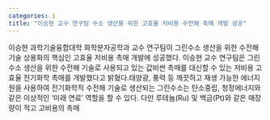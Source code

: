 ```yaml
---
categories: i
title: "이승현 교수 연구팀 수소 생산을 위한 고효율 저비용 수전해 촉매 개발 성공"
---
```

이승현 과학기술융합대학 화학분자공학과 교수 연구팀이 그린수소 생산을 위한 수전해 기술 상용화의 핵심인 고효율 저비용 촉매 개발에 성공했다. 이승현 교수 연구팀은 그린수소 생산을 위한 수전해 기술로 사용되고 있는 값비싼 촉매를 대신할 수 있는 저비용 고효율 전기화학 촉매를 개발했다고 밝혔다.태양광, 풍력 등 깨끗하고 재생 가능한 에너지원을 사용하여 전기화학적 수전해 기술로 생산되는 그린수소는 탄소중립, 청정에너지와 같은 이상적인 ‘미래 연료’ 역할을 할 수 있다. 다만 루테늄(Ru) 및 백금(Pt)와 같은 매장량이 적고 고비용의 촉매